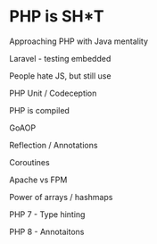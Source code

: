 # PHP is SH*T

Approaching PHP with Java mentality

Laravel - testing embedded

People hate JS, but still use

PHP Unit / Codeception

PHP is compiled

GoAOP

Reflection / Annotations

Coroutines

Apache vs FPM

Power of arrays / hashmaps 

PHP 7 - Type hinting

PHP 8 - Annotaitons

